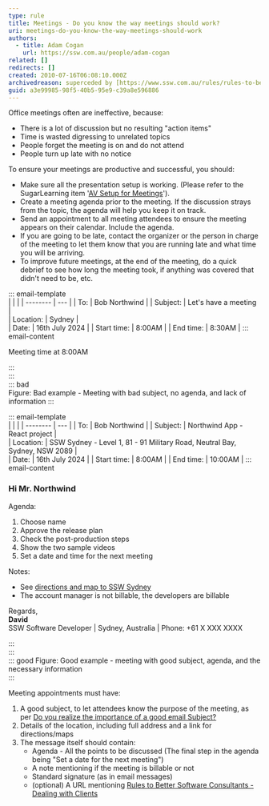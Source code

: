 ```yaml
---
type: rule
title: Meetings - Do you know the way meetings should work?
uri: meetings-do-you-know-the-way-meetings-should-work
authors:
  - title: Adam Cogan
    url: https://ssw.com.au/people/adam-cogan
related: []
redirects: []
created: 2010-07-16T06:08:10.000Z
archivedreason: superceded by [https://www.ssw.com.au/rules/rules-to-better-meetings](/rules-to-better-meetings)
guid: a3e99985-98f5-40b5-95e9-c39a8e596886
---
```


Office meetings often are ineffective, because:

* There is a lot of discussion but no resulting "action items"
* Time is wasted digressing to unrelated topics
* People forget the meeting is on and do not attend
* People turn up late with no notice

<!--endintro-->

To ensure your meetings are productive and successful, you should:

* Make sure all the presentation setup is working. (Please refer to the SugarLearning item '[AV Setup for Meetings](https://my.sugarlearning.com/SSW/items/13053/av-setup-for-microsoft-teams-meetings-sydney-chapel)').
* Create a meeting agenda prior to the meeting. If the discussion strays from the topic, the agenda will help you keep it on track.
* Send an appointment to all meeting attendees to ensure the meeting appears on their calendar. Include the agenda.
* If you are going to be late, contact the organizer or the person in charge of the meeting to let them know that you are running late and what time you will be arriving.
* To improve future meetings, at the end of the meeting, do a quick debrief to see how long the meeting took, if anything was covered that didn't need to be, etc.

::: email-template  
|          |     |
| -------- | --- |
| To:      | Bob Northwind |
| Subject: | Let's have a meeting |  
| Location: | Sydney |  
| Date: | 16th July 2024 |
| Start time: | 8:00AM |
| End time: | 8:30AM |
::: email-content  

Meeting time at 8:00AM  

:::  
:::  
::: bad  
Figure: Bad example - Meeting with bad subject, no agenda, and lack of information
:::

::: email-template  
|          |     |
| -------- | --- |
| To:      | Bob Northwind |
| Subject: | Northwind App - React project |  
| Location: | SSW Sydney - Level 1, 81 - 91 Military Road, Neutral Bay, Sydney, NSW 2089 |  
| Date: | 16th July 2024 |
| Start time: | 8:00AM |
| End time: | 10:00AM |
::: email-content  

### Hi Mr. Northwind  

Agenda:  

1) Choose name
2) Approve the release plan
3) Check the post-production steps
4) Show the two sample videos
5) Set a date and time for the next meeting

Notes:
* See [directions and map to SSW Sydney](https://www.ssw.com.au/offices/sydney)
* The account manager is not billable, the developers are billable

Regards,  
**David**  
SSW Software Developer | Sydney, Australia | Phone: +61 X XXX XXXX

:::  
:::  
::: good
Figure: Good example - meeting with good subject, agenda, and the necessary information  
:::

Meeting appointments must have:

1. A good subject, to let attendees know the purpose of the meeting, as per [Do you realize the importance of a good email Subject?](/do-you-realize-the-importance-of-a-good-email-subject)
2. Details of the location, including full address and a link for directions/maps
3. The message itself should contain:
    * Agenda - All the points to be discussed (The final step in the agenda being "Set a date for the next meeting")
    * A note mentioning if the meeting is billable or not
    * Standard signature (as in email messages)
    * (optional) A URL mentioning [Rules to Better Software Consultants - Dealing with Clients](/rules-to-better-software-consultants-dealing-with-clients)
